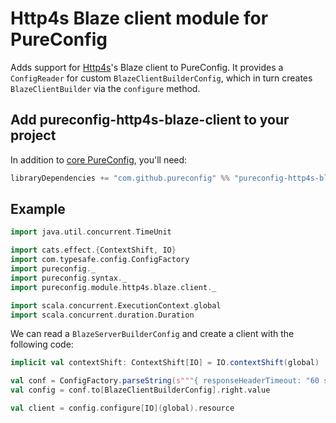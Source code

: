
# Http4s Blaze client module for PureConfig

Adds support for [Http4s](http://http4s.org/)'s Blaze client to PureConfig.
It provides a `ConfigReader` for custom `BlazeClientBuilderConfig`,
which in turn creates `BlazeClientBuilder` via the `configure` method.

## Add pureconfig-http4s-blaze-client to your project

In addition to [core PureConfig](https://github.com/pureconfig/pureconfig), you'll need:

```scala
libraryDependencies += "com.github.pureconfig" %% "pureconfig-http4s-blaze-client" % "0.12.2"
```

## Example

```scala
import java.util.concurrent.TimeUnit

import cats.effect.{ContextShift, IO}
import com.typesafe.config.ConfigFactory
import pureconfig._
import pureconfig.syntax._
import pureconfig.module.http4s.blaze.client._

import scala.concurrent.ExecutionContext.global
import scala.concurrent.duration.Duration
```

We can read a `BlazeServerBuilderConfig` and create a client with the following code:

```scala
implicit val contextShift: ContextShift[IO] = IO.contextShift(global)

val conf = ConfigFactory.parseString(s"""{ responseHeaderTimeout: "60 s" }""")
val config = conf.to[BlazeClientBuilderConfig].right.value

val client = config.configure[IO](global).resource
```
